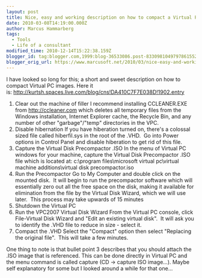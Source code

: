 ```yaml
---
layout: post
title: Nice, easy and working description on how to compact a Virtual PC Image
date: 2010-03-08T14:19:00.000Z
author: Marcus Hammarberg
tags:
  - Tools
  - Life of a consultant
modified_time: 2010-12-14T15:22:38.159Z
blogger_id: tag:blogger.com,1999:blog-36533086.post-8330981049797861552
blogger_orig_url: https://www.marcusoft.net/2010/03/nice-easy-and-working-description-on.html
---
```



I have looked so long for this; a short and sweet description on how
to compact Virtual PC images. Here it
is: <http://kurtsh.spaces.live.com/blog/cns!DA410C7F7E038D!1902.entry>

1. Clear out the machine of filler
    I recommend installing CCLEANER.EXE from <http://ccleaner.com> which
    deletes all temporary files from the Windows installation, Internet
    Explorer cache, the Recycle Bin, and any number of other
    "garbage"/"temp" directories in the VPC.
2. Disable hibernation
    If you have hiberation turned on, there's a colossal sized file
    called hiberfil.sys in the root of the .VHD.  Go into Power options
    in Control Panel and disable hiberation to get rid of this file.
3. Capture the Virtual Disk Precompactor .ISO
    In the menu of Virtual PC windows for your machine, capture the
    Virtual Disk Precompactor .ISO file which is located at:
    c:\program files\microsoft virtual pc\virtual machine
    additions\virtual disk precompactor.iso
4. Run the Precompactor
    Go to My Computer and double click on the mounted disk.  It will
    begin to run the precompactor software which will essentially zero
    out all the free space on the disk, making it available for
    elimination from the file by the Virtual Disk Wizard, which we will
    use later.  This process may take upwards of 15 minutes
5. Shutdown the Virtual PC
6. Run the VPC2007 Virtual Disk Wizard
    From the Virtual PC console, click File-Virtual Disk Wizard and
    "Edit an existing virtual disk".  It will ask you to identify the
    .VHD file to reduce in size - select it.
7. Compact the .VHD
    Select the "Compact" option then select "Replacing the original
    file".  This will take a few minutes.

One thing to note is that bullet point 3 describes that you should
attach the .ISO image that is referenced. This can be done directly in
Virtual PC and the menu command is called capture (CD -\> capture ISO
image...). Maybe self explanatory for some but I looked around a while
for that one...
